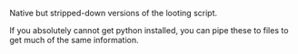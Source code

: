 
Native but stripped-down versions of the looting script.

If you absolutely cannot get python installed, you can pipe these to files to get much of the same information.
